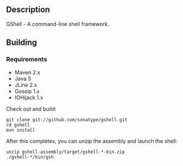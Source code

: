 Description
-----------

GShell - A command-line shell framework.

Building
--------

### Requirements

* Maven 2.x
* Java 5
* JLine 2.x
* Gossip 1.x
* IOHijack 1.x

Check out and build:

    git clone git://github.com/sonatype/gshell.git
    cd gshell
    mvn install

After this completes, you can unzip the assembly and launch the shell:

    unzip gshell-assembly/target/gshell-*-bin.zip
    ./gshell-*/bin/gsh

